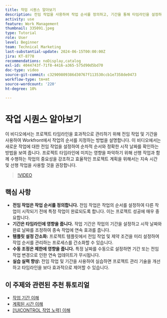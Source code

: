 ```yaml
---
title: 작업 시퀀스 알아보기
description: 전임 작업을 사용하여 작업 순서를 정의하고, 기간을 통해 타임라인을 설정하고, 템플릿을 사용하여 시퀀스를 단순화하고, 수동 제한을 방지하고, 연습을 통해 기술을 개선하여 프로젝트 관리를 간소화합니다.
activity: use
feature: Work Management
thumbnail: 335091.jpeg
type: Tutorial
role: User
level: Beginner
team: Technical Marketing
last-substantial-update: 2024-06-15T00:00:00Z
jira: KT-8778
recommendations: noDisplay,catalog
exl-id: 4044743f-71f8-4416-a365-575d90d5bd70
doc-type: video
source-git-commit: c32909809386d30767f113530ccb1e7358de0473
workflow-type: tm+mt
source-wordcount: '220'
ht-degree: 10%

---
```


# 작업 시퀀스 알아보기

이 비디오에서는 프로젝트 타임라인을 효과적으로 관리하기 위해 전임 작업 및 기간을 사용하여 Workfront에서 작업의 순서를 지정하는 방법을 설명합니다.
이 비디오에서는 새로운 작업에 대한 전임 작업을 설정하여 순차적 순서와 정확한 시작 날짜를 확인하는 방법을 보여 줍니다.
&#x200B;프로젝트 타임라인에 미치는 영향을 파악하기 위해 선행 작업과 함께 수행하는 작업의 중요성을 강조하고 효율적인 프로젝트 계획을 위해서는 지속 시간 및 선행 작업을 사용할 것을 권장합니다.


>[!VIDEO](https://video.tv.adobe.com/v/335091/?quality=12&learn=on&enablevpops)

## 핵심 사항

* **전임 작업은 작업 순서를 정의합니다.** 전임 작업은 작업의 순서를 설정하여 다른 작업이 시작되기 전에 특정 작업이 완료되도록 합니다. 이는 프로젝트 성공에 매우 중요합니다. &#x200B;
* **기간은 타임라인에 영향을 줍니다.** 작업 기간은 작업의 기간을 설정하고 시작 날짜와 완료 날짜를 조정하여 종속 작업에 연속 효과를 줍니다. &#x200B;
* **템플릿 설정 간소화:** 프로젝트 템플릿에서 전임 작업 및 제약 조건을 미리 설정하여 작업 순서를 관리하는 프로세스를 간소화할 수 있습니다. &#x200B;
* **수동 조정은 제한에 영향을 줍니다.** 특정 날짜를 수동으로 설정하면 기간 또는 전임 작업 변경으로 인한 연속 업데이트가 무시됩니다. &#x200B;
* **실습 실력 향상:** 전임 작업 및 기간을 사용하여 실습하면 프로젝트 관리 기술을 개선하고 타임라인을 보다 효과적으로 제어할 수 있습니다.

## 이 주제와 관련된 추천 튜토리얼

* [작업 기간 이해](/help/manage-work/tasks/understand-task-durations.md)
* [계획된 시간 이해](/help/manage-work/tasks/understand-planned-hours.md)
* [[!UICONTROL 작업 노력] 이해](/help/manage-work/tasks/understand-work-effort.md)
